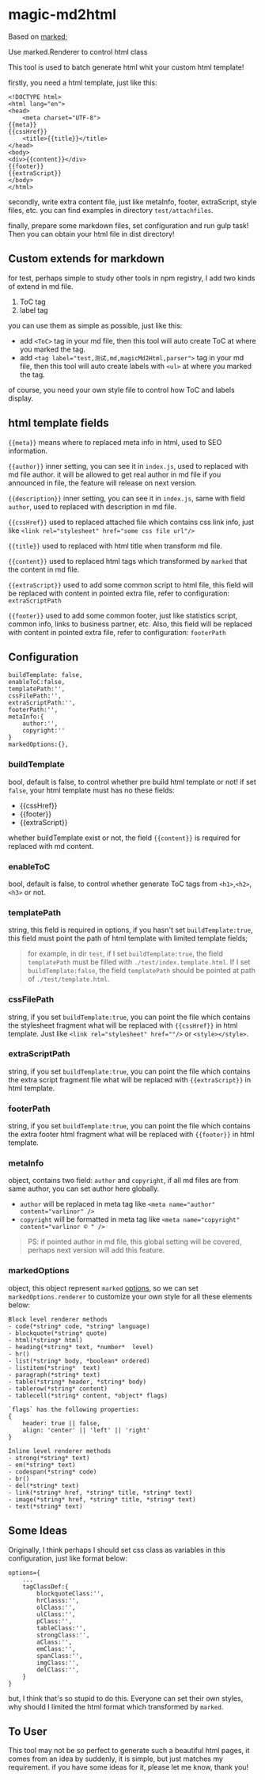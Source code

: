 # magic-md2html

Based on [marked](https://www.npmjs.com/package/marked);

Use marked.Renderer to control html class

This tool is used to batch generate html whit your custom html template!

firstly, you need a html template, just like this:
```
<!DOCTYPE html>
<html lang="en">
<head>
    <meta charset="UTF-8">
{{meta}}
{{cssHref}}
    <title>{{title}}</title>
</head>
<body>
<div>{{content}}</div>
{{footer}}
{{extraScript}}
</body>
</html>
```

secondly, write extra content file, just like metaInfo, footer, extraScript, style files, etc. you can find
examples in directory `test/attachfiles`.

finally, prepare some markdown files, set configuration and run gulp task!
Then you can obtain your html file in dist directory!

## Custom extends for markdown

for test, perhaps simple to study other tools in npm registry, I add two kinds of extend in md file.
1. ToC tag
2. label tag

you can use them as simple as possible, just like this:
* add `<ToC>` tag in your md file, then this tool will auto create ToC at where you marked the tag.
* add `<tag label="test,测试,md,magicMd2Html,parser">` tag in your md file, then this tool will auto create labels with `<ul>` at where you marked the tag.

of course, you need your own style file to control how ToC and labels display.

## html template fields

`{{meta}}` means where to replaced meta info in html, used to SEO information.

`{{author}}` inner setting, you can see it in `index.js`, used to replaced with md file author.
it will be allowed to get real author in md file if you announced in file, the feature will release on next version.

`{{description}}` inner setting, you can see it in `index.js`, same with field `author`, used to replaced with description in md file.

`{{cssHref}}` used to replaced attached file which contains css link info, just like `<link rel="stylesheet" href="some css file url"/>`

`{{title}}` used to replaced with html title when transform md file.

`{{content}}` used to replaced html tags which transformed by `marked` that the content in md file.

`{{extraScript}}` used to add some common script to html file, this field will be replaced with content in pointed extra file, refer to configuration: `extraScriptPath`

`{{footer}}` used to add some common footer, just like statistics script, common info, links to business partner, etc.
Also, this field will be replaced with content in pointed extra file, refer to configuration: `footerPath`


## Configuration

    buildTemplate: false, 
    enableToC:false,
    templatePath:'',
    cssFilePath:'',
    extraScriptPath:'',
    footerPath:'',
    metaInfo:{
        author:'',
        copyright:''
    }
    markedOptions:{},

### buildTemplate

bool, default is false, to control whether pre build html template or not!
if set `false`, your html template must has no these fields:

* {{cssHref}}
* {{footer}}
* {{extraScript}}

whether buildTemplate exist or not, the field `{{content}}` is required for replaced with md content.

### enableToC

bool, default is false, to control whether generate ToC tags from `<h1>`,`<h2>`,`<h3>` or not.

### templatePath

string, this field is required in options, if you hasn't set `buildTemplate:true`,
this field must point the path of html template with limited template fields;

>for example, in dir `test`, if I set `buildTemplate:true`,
>the field `templatePath` must be filled with `./test/index.template.html`.
>If I set `buildTemplate:false`, the field `templatePath` should be pointed at path of `./test/template.html`.

### cssFilePath

string, if you set `buildTemplate:true`,
you can point the file which contains the stylesheet fragment what will be replaced with `{{cssHref}}` in html template.
Just like `<link rel="stylesheet" href=""/>` or `<style></style>`.

### extraScriptPath

string, if you set `buildTemplate:true`,
you can point the file which contains the extra script fragment file what will be replaced with `{{extraScript}}` in html template.

### footerPath

string, if you set `buildTemplate:true`,
you can point the file which contains the extra footer html fragment what will be replaced with `{{footer}}` in html template.

### metaInfo

object, contains two field: `author` and `copyright`, if all md files are from same author,
you can set author here globally.

* `author` will be replaced in meta tag like `<meta name="author" content="varlinor" />`
* `copyright` will be formatted in meta tag like `<meta name="copyright" content="varlinor © " />`

>PS: if pointed author in md file, this global setting will be covered, perhaps next version will add this feature.

### markedOptions

object, this object represent `marked` [options](https://marked.js.org/#/USING_ADVANCED.md#options),
so we can set `markedOptions.renderer` to customize your own style for all these elements below:
```
Block level renderer methods
- code(*string* code, *string* language)
- blockquote(*string* quote)
- html(*string* html)
- heading(*string* text, *number*  level)
- hr()
- list(*string* body, *boolean* ordered)
- listitem(*string*  text)
- paragraph(*string* text)
- table(*string* header, *string* body)
- tablerow(*string* content)
- tablecell(*string* content, *object* flags)

`flags` has the following properties:
{
    header: true || false,
    align: 'center' || 'left' || 'right'
}

Inline level renderer methods
- strong(*string* text)
- em(*string* text)
- codespan(*string* code)
- br()
- del(*string* text)
- link(*string* href, *string* title, *string* text)
- image(*string* href, *string* title, *string* text)
- text(*string* text)
```

## Some Ideas

Originally, I think perhaps I should set css class as variables in this configuration, just like format below:
```
options={
    ...
    tagClassDef:{
        blockquoteClass:'',
        hrClasss:'',
        olClass:'',
        ulClass:'',
        pClass:'',
        tableClass:'',
        strongClass:'',
        aClass:'',
        emClass:'',
        spanClass:'',
        imgClass:'',
        delClass:'',
    }
}
```

but, I think that's so stupid to do this.
Everyone can set their own styles, why should I limited the html format which transformed by `marked`.

## To User

This tool may not be so perfect to generate such a beautiful html pages, it comes from an idea by suddenly,
it is simple, but just matches my requirement. if you have some ideas for it, please let me know, thank you!


